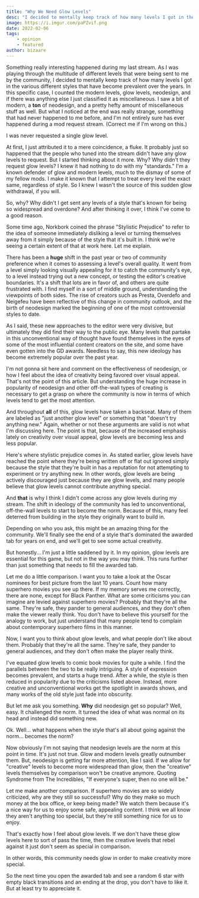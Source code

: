```yaml
---
title: "Why We Need Glow Levels"
desc: "I decided to mentally keep track of how many levels I got in the various different styles that have become prevalent over the years. I was never requested a single glow level."
image: https://i.imgur.com/paPZvif.png
date: 2022-02-06
tags:
    - opinion
    - featured
author: bizaare
---
```


Something really interesting happened during my last stream. As I was playing through the multitude of different levels that were being sent to me by the community, I decided to mentally keep track of how many levels I got in the various different styles that have become prevalent over the years. In this specific case, I counted the modern levels, glow levels, neodesign, and if there was anything else I just classified it as miscellaneous. I saw a bit of modern, a **ton** of neodesign, and a pretty hefty amount of miscellaneous stuff as well. But what I noticed at the end was really strange, something that had never happened to me before, and I'm not entirely sure has ever happened during a mod request stream. (Correct me if I'm wrong on this.)
 
I was never requested a single glow level.
 
At first, I just attributed it to a mere coincidence, a fluke. It probably just so happened that the people who tuned into the stream didn't have any glow levels to request. But I started thinking about it more. Why? Why didn't they request glow levels? I knew it had nothing to do with my "standards." I'm a known defender of glow and modern levels, much to the dismay of some of my fellow mods. I make it known that I attempt to treat every level the exact same, regardless of style. So I knew I wasn't the source of this sudden glow withdrawal, if you will. 
 
So, why? Why didn't I get sent any levels of a style that's known for being so widespread and overdone? And after thinking it over, I think I've come to a good reason.
 
Some time ago, Norkbork coined the phrase "Stylistic Prejudice" to refer to the idea of someone immediately disliking a level or turning themselves away from it simply because of the style that it's built in. I think we're seeing a certain extent of that at work here. Let me explain.
 
There has been a **huge** shift in the past year or two of community preference when it comes to assessing a level's overall quality. It went from a level simply looking visually appealing for it to catch the community's eye, to a level instead trying out a new concept, or testing the editor's creative boundaries. It's a shift that lots are in favor of, and others are quite frustrated with. I find myself in a sort of middle ground, understanding the viewpoints of both sides. The rise of creators such as Presta, Overdefo and Neigefeu have been reflective of this change in community outlook, and the birth of neodesign marked the beginning of one of the most controversial styles to date. 
 
As I said, these new approaches to the editor were very divisive, but ultimately they did find their way to the public eye. Many levels that partake in this unconventional way of thought have found themselves in the eyes of some of the most influential content creators on the site, and some have even gotten into the GD awards. Needless to say, this new ideology has become extremely popular over the past year. 
 
I'm not gonna sit here and comment on the effectiveness of neodesign, or how I feel about the idea of creativity being favored over visual appeal. That's not the point of this article. But understanding the huge increase in popularity of neodesign and other off-the-wall types of creating is necessary to get a grasp on where the community is now in terms of which levels tend to get the most attention.
 
And throughout **all** of this, glow levels have taken a backseat. Many of them are labeled as "just another glow level" or something that "doesn't try anything new." Again, whether or not these arguments are valid is not what I'm discussing here. The point is that, because of the increased emphasis lately on creativity over visual appeal, glow levels are becoming less and less popular.
 
Here's where stylistic prejudice comes in. As stated earlier, glow levels have reached the point where they're being written off or flat out ignored simply because the style that they're built in has a reputation for not attempting to experiment or try anything new. In other words, glow levels are being actively discouraged just because they are glow levels, and many people believe that glow levels cannot contribute anything special.
 
And **that** is why I think I didn't come across any glow levels during my stream. The shift in ideology of the community has led to unconventional, off-the-wall levels to start to become the norm. Because of this, many feel deterred from building in the style they originally want to build in.
 
Depending on who you ask, this might be an amazing thing for the community. We'll finally see the end of a style that's dominated the awarded tab for years on end, and we'll get to see some actual creativity.
 
But honestly... I'm just a little saddened by it. In my opinion, glow levels are essential for this game, but not in the way you may think. This runs further than just something that needs to fill the awarded tab.
 
Let me do a little comparison. I want you to take a look at the Oscar nominees for best picture from the last 10 years. Count how many superhero movies you see up there. If my memory serves me correctly, there are none, except for Black Panther. What are some criticisms you can imagine are levied against superhero movies? Probably that they're all the same. They're safe, they pander to general audiences, and they don't often make the viewer really think. You don't have to believe this yourself for the analogy to work, but just understand that many people tend to complain about contemporary superhero films in this manner.
 
Now, I want you to think about glow levels, and what people don't like about them. Probably that they're all the same. They're safe, they pander to general audiences, and they don't often make the player really think.
 
I've equated glow levels to comic book movies for quite a while. I find the parallels between the two to be really intriguing. A style of expression becomes prevalent, and starts a huge trend. After a while, the style is then reduced in popularity due to the criticisms listed above. Instead, more creative and unconventional works get the spotlight in awards shows, and many works of the old style just fade into obscurity.
 
But let me ask you something. **Why** did neodesign get so popular? Well, easy. It challenged the norm. It turned the idea of what was normal on its head and instead did something new.
 
Ok. Well... what happens when the style that's all about going against the norm... becomes the norm?
 
Now obviously I'm not saying that neodesign levels are the norm at this point in time. It's just not true. Glow and modern levels greatly outnumber them. But, neodesign is getting far more attention, like I said. If we allow for "creative" levels to become more widespread than glow, then the "creative" levels themselves by comparison won't be creative anymore. Quoting Syndrome from The Incredibles, "If everyone's super, then no one will be." 
 
Let me make another comparison. If superhero movies are so widely criticized, why are they still so successful? Why do they make so much money at the box office, or keep being made? We watch them because it's a nice way for us to enjoy some safe, appealing content. I think we all know they aren't anything too special, but they're still something nice for us to enjoy. 
 
That's exactly how I feel about glow levels. If we don't have these glow levels here to sort of pass the time, then the creative levels that rebel against it just don't seem as special in comparison. 
 
In other words, this community needs glow in order to make creativity more special.
 
So the next time you open the awarded tab and see a random 6 star with empty black transitions and an ending at the drop, you don't have to like it. But at least try to appreciate it.